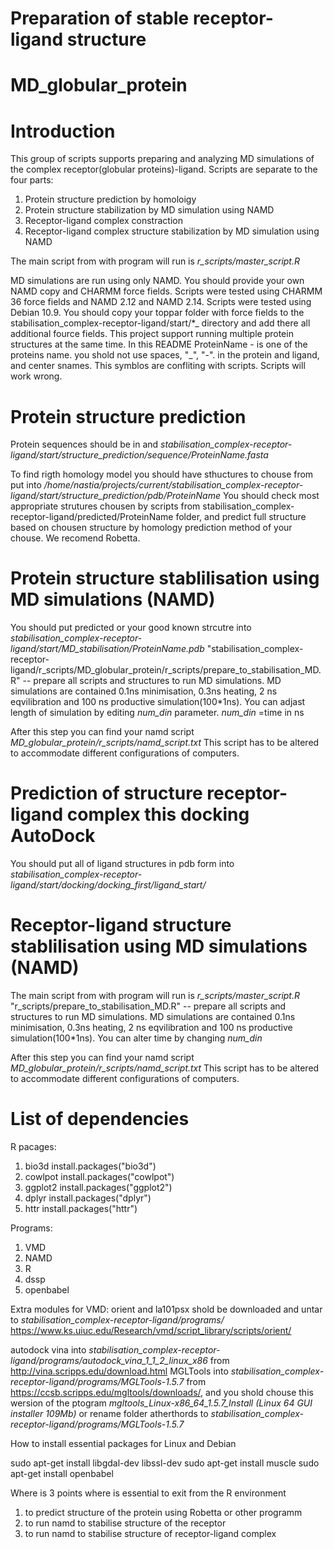 # Preparation of stable receptor-ligand structure 

# MD_globular_protein

# Introduction

This group of scripts supports preparing and analyzing MD simulations of the complex receptor(globular proteins)-ligand.
Scripts are separate to the four parts:
1. Protein structure prediction by homoloigy
2. Protein structure stabilization by MD simulation using NAMD
3. Receptor-ligand complex constraction
4. Receptor-ligand complex structure stabilization by MD simulation using NAMD

The main script from with program will run is _*r_scripts/master_script.R*_

MD simulations are run using only NAMD. 
You should provide your own NAMD copy and CHARMM force fields.
Scripts were tested using CHARMM 36 force fields and NAMD 2.12 and NAMD 2.14.
Scripts were tested using Debian 10.9.
You should copy your toppar folder with force fields to the stabilisation_complex-receptor-ligand/start/*_ directory and add there all additional fource fields.
This project support running multiple protein structures at the same time. In this README ProteinName - is one of the proteins name. you shold not use spaces, "_", "-". in the protein and ligand, and center snames. This symblos are confliting with scripts. Scripts will work wrong. 

# Protein structure prediction

Protein sequences should be in and _*stabilisation_complex-receptor-ligand/start/structure_prediction/sequence/ProteinName.fasta*_ 

To find rigth homology model you should have sthuctures to chouse from put into _*/home/nastia/projects/current/stabilisation_complex-receptor-ligand/start/structure_prediction/pdb/ProteinName*_
You should check most appropriate strutures chousen by scripts from stabilisation_complex-receptor-ligand/predicted/ProteinName folder, and predict full structure based on chousen structure by homology prediction method of your chouse. We recomend Robetta. 

# Protein structure stablilisation using MD simulations (NAMD)

You should put predicted or your good known strcutre into _*stabilisation_complex-receptor-ligand/start/MD_stabilisation/ProteinName.pdb*_
"stabilisation_complex-receptor-ligand/r_scripts/MD_globular_protein/r_scripts/prepare_to_stabilisation_MD.R" -- prepare all scripts and structures to run MD simulations. 
MD simulations are contained 0.1ns minimisation, 0.3ns heating, 2 ns eqvilibration and 100 ns productive simulation(100\*1ns).
You can adjast length of simulation by editing _*num_din*_ parameter. _*num_din*_ =time in ns

After this step you can find your namd script _*MD\_globular\_protein/r\_scripts/namd\_script.txt*_
This script has to be altered to accommodate different configurations of computers. 

# Prediction of structure receptor-ligand complex this docking AutoDock

You should put all of ligand structures in pdb form into _*stabilisation_complex-receptor-ligand/start/docking/docking_first/ligand_start/*_



# Receptor-ligand structure stablilisation using MD simulations (NAMD)

The main script from with program will run is _*r_scripts/master_script.R*_
"r_scripts/prepare_to_stabilisation_MD.R" -- prepare all scripts and structures 
to run MD simulations. MD simulations are contained 0.1ns minimisation, 0.3ns heating,
2 ns eqvilibration and 100 ns productive simulation(100\*1ns). 
You can alter time by changing _*num_din*_

After this step you can find your namd script _*MD\_globular\_protein/r\_scripts/namd\_script.txt*_
This script has to be altered to accommodate different configurations of computers. 

# List of dependencies

R pacages:
1. bio3d install.packages("bio3d")
2. cowlpot install.packages("cowlpot")
3. ggplot2 install.packages("ggplot2")
4. dplyr install.packages("dplyr")
5. httr install.packages("httr")

Programs:
1. VMD
2. NAMD
3. R
4. dssp 
5. openbabel

Extra modules for VMD: orient and la101psx shold be downloaded and untar to _*stabilisation_complex-receptor-ligand/programs/*_
https://www.ks.uiuc.edu/Research/vmd/script_library/scripts/orient/

autodock vina into _*stabilisation_complex-receptor-ligand/programs/autodock_vina_1_1_2_linux_x86*_ from http://vina.scripps.edu/download.html
MGLTools into _*stabilisation_complex-receptor-ligand/programs/MGLTools-1.5.7*_ from https://ccsb.scripps.edu/mgltools/downloads/, and you shold chouse this wersion of the ptogram _*mgltools_Linux-x86_64_1.5.7_Install (Linux 64 GUI installer 109Mb)*_ or rename folder atherthords to _*stabilisation_complex-receptor-ligand/programs/MGLTools-1.5.7*_

How to install essential packages for Linux and Debian

sudo apt-get install libgdal-dev libssl-dev
sudo apt-get install muscle
sudo apt-get install openbabel

Where is 3 points where is essential to exit from the R environment
1. to predict structure of the protein using Robetta or other programm
2. to run namd to stabilise structure of the receptor
3. to run namd to stabilise structure of receptor-ligand complex

